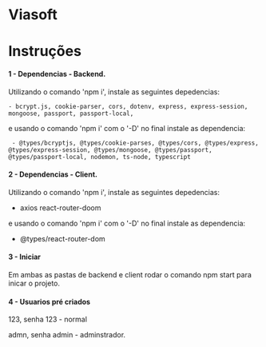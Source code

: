 # Viasoft


# Instruções

#### 1 - Dependencias - Backend.

   Utilizando o comando 'npm i', instale as seguintes depedencias:
   
    - bcrypt.js, cookie-parser, cors, dotenv, express, express-session, mongoose, passport, passport-local,
    
   e usando o comando 'npm i' com o '-D' no final instale as dependencia:
     
     - @types/bcryptjs, @types/cookie-parses, @types/cors, @types/express, @types/express-session, @types/mongoose, @types/passport, @types/passport-local, nodemon, ts-node, typescript
     
#### 2 - Dependencias - Client.

  Utilizando o comando 'npm i', instale as seguintes depedencias:
  
  - axios react-router-doom 

e usando o comando 'npm i' com o '-D' no final instale as dependencia:

  - @types/react-router-dom


#### 3 - Iniciar
  
  Em ambas as pastas de backend e client rodar o comando npm start para inicar o projeto.
  
#### 4 - Usuarios pré criados

123, senha 123 - normal

admn, senha admin - adminstrador.
  
